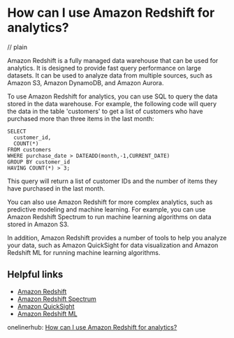# How can I use Amazon Redshift for analytics?
// plain

Amazon Redshift is a fully managed data warehouse that can be used for analytics. It is designed to provide fast query performance on large datasets. It can be used to analyze data from multiple sources, such as Amazon S3, Amazon DynamoDB, and Amazon Aurora.

To use Amazon Redshift for analytics, you can use SQL to query the data stored in the data warehouse. For example, the following code will query the data in the table 'customers' to get a list of customers who have purchased more than three items in the last month:

```
SELECT
  customer_id,
  COUNT(*)
FROM customers
WHERE purchase_date > DATEADD(month,-1,CURRENT_DATE)
GROUP BY customer_id
HAVING COUNT(*) > 3;
```

This query will return a list of customer IDs and the number of items they have purchased in the last month.

You can also use Amazon Redshift for more complex analytics, such as predictive modeling and machine learning. For example, you can use Amazon Redshift Spectrum to run machine learning algorithms on data stored in Amazon S3.

In addition, Amazon Redshift provides a number of tools to help you analyze your data, such as Amazon QuickSight for data visualization and Amazon Redshift ML for running machine learning algorithms.

## Helpful links

- [Amazon Redshift](https://aws.amazon.com/redshift/)
- [Amazon Redshift Spectrum](https://aws.amazon.com/redshift/spectrum/)
- [Amazon QuickSight](https://aws.amazon.com/quicksight/)
- [Amazon Redshift ML](https://aws.amazon.com/redshift/ml/)

onelinerhub: [How can I use Amazon Redshift for analytics?](https://onelinerhub.com/amazon-redshift/how-can-i-use-amazon-redshift-for-analytics)